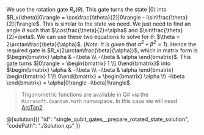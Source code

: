 We use the rotation gate $R_x(\theta)$. This gate turns the state $|0\rangle$ into $R_x(\theta)|0\rangle = \cos\frac{\\theta}{2}|0\rangle - i\sin\frac{\theta}{2}|1\rangle$.
This is similar to the state we need. We just need to find an angle $\theta$ such that $\cos\frac{\theta}{2}=\alpha$ and $\sin\frac{\theta}{2}=\beta$. We can use these two equations to solve for $\theta$: $\theta = 2\arctan\frac{\beta}{\alpha}$. (*Note: It is given that $\alpha^2 + \beta^2=1$*).
Hence the required gate is $R_x(2\arctan\frac{\beta}{\alpha})$, which in matrix form is $\begin{bmatrix} \alpha & -i\beta \\\ -i\beta & \alpha \end{bmatrix}$.
This gate turns $|0\rangle = \begin{bmatrix} 1 \\\ 0\end{bmatrix}$ into $\begin{bmatrix} \alpha & -i\beta \\\ -i\beta & \alpha \end{bmatrix} \begin{bmatrix} 1 \\\ 0\end{bmatrix} = \begin{bmatrix} \alpha \\\ -i\beta \end{bmatrix} = \alpha|0\rangle -i\beta|1\rangle$.

> Trigonometric functions are available in Q# via the `Microsoft.Quantum.Math` namespace. In this case we will need <a href="https://learn.microsoft.com/en-us/qsharp/api/qsharp-lang/microsoft.quantum.math/arctan2" target="_blank">ArcTan2</a>.

@[solution]({
    "id": "single_qubit_gates__prepare_rotated_state_solution",
    "codePath": "./Solution.qs"
})
